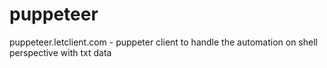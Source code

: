 # puppeteer
puppeteer.letclient.com - puppeter client to handle the automation on shell perspective with txt data
